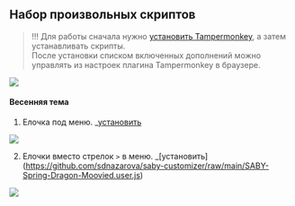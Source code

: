 ## Набор произвольных скриптов

> !!! Для работы сначала нужно [установить Tampermonkey](https://www.tampermonkey.net/), а затем устанавливать скрипты.<br>
> После установки списком включенных дополнений можно управлять из настроек плагина Tampermonkey в браузере.

![](src-img/tampermonkey.png)

#### Весенняя тема

1.  Елочка под меню. _[установить](https://github.com/sdnazarova/saby-customizer/row/main/SABY-Spring-Dragon.user.js)

![](src-img/christmas-tree-big.png)

2.  Елочки вместо стрелок `>` в меню. _[установить] (https://github.com/sdnazarova/saby-customizer/raw/main/SABY-Spring-Dragon-Moovied.user.js)

![](src-img/tree-16.png)
